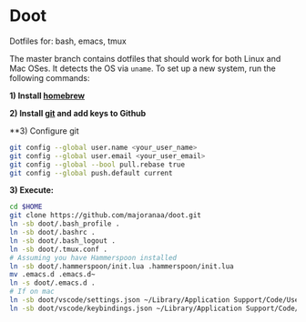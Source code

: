 Doot
=========

Dotfiles for: bash, emacs, tmux

The master branch contains dotfiles that should work for both Linux and Mac OSes. It detects the OS
via `uname`. To set up a new system, run the following commands:

**1) Install [homebrew](https://brew.sh)**

**2) Install [git](http://git-scm.com/downloads) and add keys to Github**

**3) Configure git
```sh
git config --global user.name <your_user_name>
git config --global user.email <your_user_email>
git config --global --bool pull.rebase true
git config --global push.default current
```

**3) Execute:**
```sh
cd $HOME
git clone https://github.com/majoranaa/doot.git
ln -sb doot/.bash_profile .
ln -sb doot/.bashrc .
ln -sb doot/.bash_logout .
ln -sb doot/.tmux.conf .
# Assuming you have Hammerspoon installed
ln -sb doot/.hammerspoon/init.lua .hammerspoon/init.lua
mv .emacs.d .emacs.d~
ln -s doot/.emacs.d .
# If on mac
ln -sb doot/vscode/settings.json ~/Library/Application Support/Code/Userw
ln -sb doot/vscode/keybindings.json ~/Library/Application Support/Code/Userw
```
